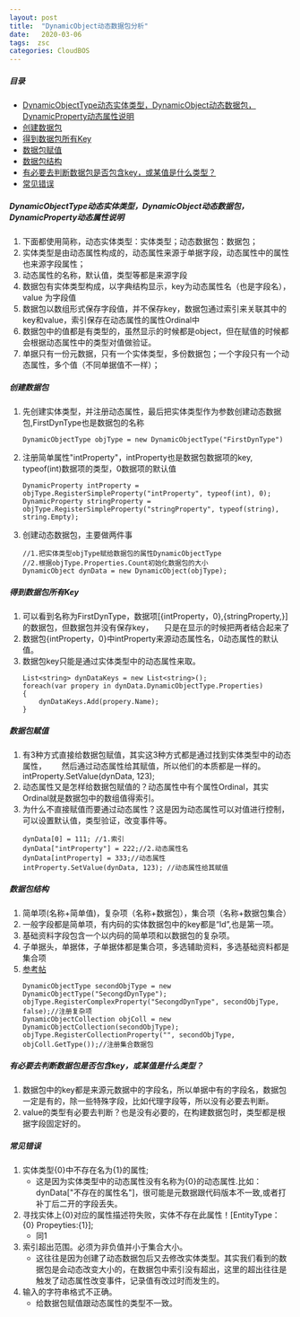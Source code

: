 ```yaml
---
layout: post
title:  "DynamicObject动态数据包分析"
date:   2020-03-06
tags:  zsc
categories: CloudBOS
---
```

 
 ##### 目录
 
<!-- TOC -->

- [DynamicObjectType动态实体类型，DynamicObject动态数据包，DynamicProperty动态属性说明](#dynamicobjecttype动态实体类型dynamicobject动态数据包dynamicproperty动态属性说明)
- [创建数据包](#创建数据包)
- [得到数据包所有Key](#得到数据包所有key)
- [数据包赋值](#数据包赋值)
- [数据包结构](#数据包结构)
- [有必要去判断数据包是否包含key，或某值是什么类型？](#有必要去判断数据包是否包含key或某值是什么类型)
- [常见错误](#常见错误)

<!-- /TOC -->

##### DynamicObjectType动态实体类型，DynamicObject动态数据包，DynamicProperty动态属性说明
1. 下面都使用简称，动态实体类型：实体类型；动态数据包：数据包；
2. 实体类型是由动态属性构成的，动态属性来源于单据字段，动态属性中的属性也来源字段属性；          
3. 动态属性的名称，默认值，类型等都是来源字段
4. 数据包有实体类型构成，以字典结构显示，key为动态属性名（也是字段名），value 为字段值
5. 数据包以数组形式保存字段值，并不保存key，数据包通过索引来关联其中的key和value，索引保存在动态属性的属性Ordinal中
6. 数据包中的值都是有类型的，虽然显示的时候都是object，但在赋值的时候都会根据动态属性中的类型对值做验证。
7. 单据只有一份元数据，只有一个实体类型，多份数据包；一个字段只有一个动态属性，多个值（不同单据值不一样）；

##### 创建数据包
1. 先创建实体类型，并注册动态属性，最后把实体类型作为参数创建动态数据包,FirstDynType也是数据包的名称
    ```
    DynamicObjectType objType = new DynamicObjectType("FirstDynType")
    ```
2. 注册简单属性"intProperty"，intProperty也是数据包数据项的key, typeof(int)数据项的类型，0数据项的默认值
    ```
    DynamicProperty intProperty = objType.RegisterSimpleProperty("intProperty", typeof(int), 0);
    DynamicProperty stringProperty = objType.RegisterSimpleProperty("stringProperty", typeof(string), string.Empty);
    ```
3. 创建动态数据包，主要做两件事
    ```
    //1.把实体类型objType赋给数据包的属性DynamicObjectType
    //2.根据objType.Properties.Count初始化数据包的大小
    DynamicObject dynData = new DynamicObject(objType);
    ```

##### 得到数据包所有Key
1. 可以看到名称为FirstDynType，数据项[{intProperty，0},{stringProperty,}]的数据包，但数据包并没有保存key，
    只是在显示的时候把两者结合起来了
2. 数据包{intProperty，0}中intProperty来源动态属性名，0动态属性的默认值。
3. 数据包key只能是通过实体类型中的动态属性来取。
    ```
    List<string> dynDataKeys = new List<string>();
    foreach(var propery in dynData.DynamicObjectType.Properties)
    {
        dynDataKeys.Add(propery.Name);
    }
    ```

##### 数据包赋值
1. 有3种方式直接给数据包赋值，其实这3种方式都是通过找到实体类型中的动态属性，
      然后通过动态属性给其赋值，所以他们的本质都是一样的。intProperty.SetValue(dynData, 123);
2. 动态属性又是怎样给数据包赋值的？动态属性中有个属性Ordinal，其实Ordinal就是数据包中的数组值得索引。
3. 为什么不直接赋值而要通过动态属性？这是因为动态属性可以对值进行控制，可以设置默认值，类型验证，改变事件等。
    ```
    dynData[0] = 111; //1.索引
    dynData["intProperty"] = 222;//2.动态属性名
    dynData[intProperty] = 333;//动态属性
    intProperty.SetValue(dynData, 123); //动态属性给其赋值
    ```

##### 数据包结构
1. 简单项(名称+简单值)，复杂项（名称+数据包），集合项（名称+数据包集合）
2. 一般字段都是简单项，有内码的实体数据包中的key都是“Id”,也是第一项。
3. 基础资料字段包含一个以内码的简单项和以数据包的复杂项。
4. 子单据头，单据体，子单据体都是集合项，多选辅助资料，多选基础资料都是集合项
5. [参考帖](https://club.kingdee.com/forum.php?mod=viewthread&tid=1009805)
    ```
    DynamicObjectType secondObjType = new DynamicObjectType("SecongdDynType");
    objType.RegisterComplexProperty("SecongdDynType", secondObjType, false);//注册复杂项
    DynamicObjectCollection objColl = new DynamicObjectCollection(secondObjType);
    objType.RegisterCollectionProperty("", secondObjType, objColl.GetType());//注册集合数据包
    ```

##### 有必要去判断数据包是否包含key，或某值是什么类型？
1. 数据包中的key都是来源元数据中的字段名，所以单据中有的字段名，数据包一定是有的，除一些特殊字段，比如代理字段等，所以没有必要去判断。
2. value的类型有必要去判断？也是没有必要的，在构建数据包时，类型都是根据字段固定好的。

##### 常见错误
1. 实体类型{0}中不存在名为{1}的属性;
    * 这是因为实体类型中的动态属性没有名称为{0}的动态属性.比如：dynData["不存在的属性名"]，很可能是元数据跟代码版本不一致,或者打补丁后二开的字段丢失。
2. 寻找实体上{0}对应的属性描述符失败，实体不存在此属性！[EntityType：{0} Propeyties:{1}];
    * 同1
3. 索引超出范围。必须为非负值并小于集合大小。
    * 这往往是因为创建了动态数据包后又去修改实体类型。其实我们看到的数据包是会动态改变大小的，在数据包中索引没有超出，这里的超出往往是触发了动态属性改变事件，记录值有改过时而发生的。
4. 输入的字符串格式不正确。
    * 给数据包赋值跟动态属性的类型不一致。




